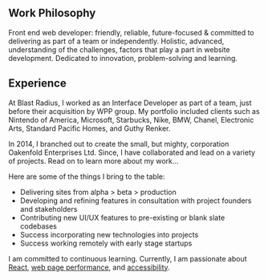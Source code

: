 ## Work Philosophy

Front end web developer: friendly, reliable, future-focused & committed to delivering as part of a team or independently. Holistic, advanced, understanding of the challenges, factors that play a part in website development. Dedicated to innovation, problem-solving and learning.

## Experience

At Blast Radius, I worked as an Interface Developer as part of a team, just before their acquisition by WPP group. My portfolio included clients such as Nintendo of America, Microsoft, Starbucks, Nike, BMW, Chanel, Electronic Arts, Standard Pacific Homes, and Guthy Renker.

In 2014, I branched out to create the small, but mighty, corporation Oakenfold Enterprises Ltd. Since, I have collaborated and lead on a variety of projects. Read on to learn more about my work...

Here are some of the things I bring to the table:

- Delivering sites from alpha > beta > production
- Developing and refining features in consultation with project founders and stakeholders
- Contributing new UI/UX features to pre-existing or blank slate codebases
- Success incorporating new technologies into projects
- Success working remotely with early stage startups


I am committed to continuous learning.  Currently, I am passionate about [React](//reactjs.org), [web page performance](#perf), and [accessibility](#wcag).

